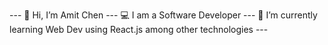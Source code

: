 --- 👋 Hi, I’m Amit Chen ---
💻 I am a Software Developer ---
🌱 I’m currently learning Web Dev using React.js among other technologies --- 

